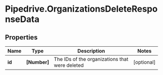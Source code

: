 # Pipedrive.OrganizationsDeleteResponseData

## Properties

Name | Type | Description | Notes
------------ | ------------- | ------------- | -------------
**id** | **[Number]** | The IDs of the organizations that were deleted | [optional] 


